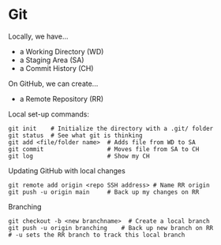# Git

Locally, we have...
 - a Working Directory (WD)
 - a Staging Area (SA)
 - a Commit History (CH)

On GitHub, we can create...
 - a Remote Repository (RR)

Local set-up commands:
```
git init    # Initialize the directory with a .git/ folder
git status  # See what git is thinking
git add <file/folder name>  # Adds file from WD to SA
git commit                  # Moves file from SA to CH
git log                     # Show my CH
```

Updating GitHub with local changes
```
git remote add origin <repo SSH address> # Name RR origin
git push -u origin main     # Back up my changes on RR
```

Branching
```
git checkout -b <new branchname>  # Create a local branch
git push -u origin branching    # Back up new branch on RR
# -u sets the RR branch to track this local branch
```
